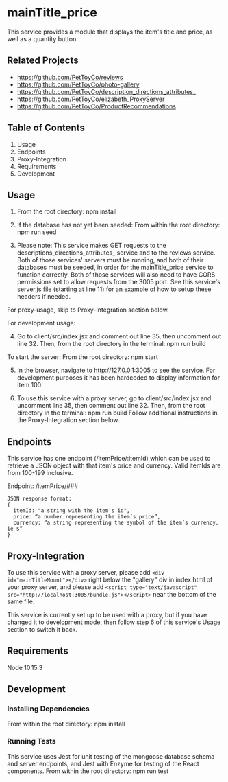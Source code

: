 # mainTitle_price
This service provides a module that displays the item's title and price, as well as a quantity button.

## Related Projects
- https://github.com/PetToyCo/reviews
- https://github.com/PetToyCo/photo-gallery
- https://github.com/PetToyCo/description_directions_attributes_
- https://github.com/PetToyCo/elizabeth_ProxyServer
- https://github.com/PetToyCo/ProductRecommendations

## Table of Contents
  1. Usage
  2. Endpoints
  3. Proxy-Integration
  4. Requirements
  5. Development

## Usage
1. From the root directory:
npm install

2. If the database has not yet been seeded:
From within the root directory:
npm run seed

3. Please note: This service makes GET requests to the descriptions_directions_attributes_ service and to the reviews service. Both of those services' servers must be running, and both of their databases must be seeded, in order for the mainTitle_price service to function correctly. Both of those services will also need to have CORS permissions set to allow requests from the 3005 port. See this service's server.js file (starting at line 11) for an example of how to setup these headers if needed.

For proxy-usage, skip to Proxy-Integration section below.

For development usage: 

4. Go to client/src/index.jsx and comment out line 35, then uncomment out line 32. Then, from the root directory in the terminal: npm run build

To start the server:
From the root directory:
npm start

5. In the browser, navigate to http://127.0.0.1:3005 to see the service. For development purposes it has been hardcoded to display information for item 100.

6. To use this service with a proxy server, go to client/src/index.jsx and uncomment line 35, then comment out line 32. Then, from the root directory in the terminal: npm run build 
Follow additional instructions in the Proxy-Integration section below.

## Endpoints
This service has one endpoint (/itemPrice/:itemId) which can be used to retrieve a JSON object with that item's price and currency. Valid itemIds are from 100-199 inclusive.

Endpoint: /itemPrice/###
```
JSON response format:
{
  itemId: "a string with the item's id",
  price: “a number representing the item’s price”,
  currency: “a string representing the symbol of the item’s currency, ie $”
}
```

## Proxy-Integration
To use this service with a proxy server, please add `<div id="mainTitleMount"></div>` right below the "gallery" div in index.html of your proxy server, and please add `<script type="text/javascript" src="http://localhost:3005/bundle.js"></script>` near the bottom of the same file.

This service is currently set up to be used with a proxy, but if you have changed it to development mode, then follow step 6 of this service's Usage section to switch it back.


## Requirements
Node 10.15.3

## Development
### Installing Dependencies
From within the root directory:
npm install

### Running Tests
This service uses Jest for unit testing of the mongoose database schema and server endpoints, and Jest with Enzyme for testing of the React components.
From within the root directory:
npm run test